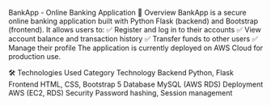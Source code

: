 BankApp - Online Banking Application
📌 Overview
BankApp is a secure online banking application built with Python Flask (backend) and Bootstrap (frontend). It allows users to:
✅ Register and log in to their accounts
✅ View account balance and transaction history
✅ Transfer funds to other users
✅ Manage their profile
The application is currently deployed on AWS Cloud for production use.

🛠️ Technologies Used
Category	Technology
Backend	Python, Flask
Frontend	HTML, CSS, Bootstrap 5
Database	MySQL (AWS RDS)
Deployment	AWS (EC2, RDS)
Security	Password hashing, Session management
